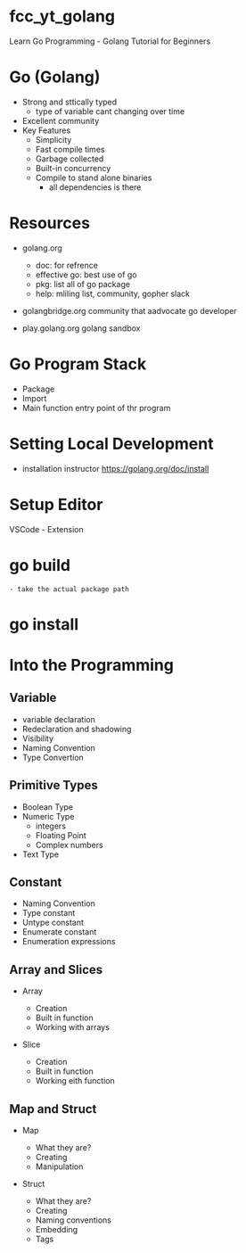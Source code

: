 # fcc_yt_golang
Learn Go Programming - Golang Tutorial for Beginners

# Go (Golang)
- Strong and sttically typed
    - type of variable cant changing over time
- Excellent community
- Key Features
    - Simplicity
    - Fast compile times
    - Garbage collected
    - Built-in concurrency
    - Compile to stand alone binaries
        - all dependencies is there
    

# Resources
- golang.org
    - doc: for refrence
    - effective go: best use of go
    - pkg: list all of go package
    - help: mliling list, community, gopher slack

- golangbridge.org
community that aadvocate go developer

- play.golang.org
golang sandbox


# Go Program Stack
- Package
- Import 
- Main function
    entry point of thr program


# Setting Local Development 
- installation instructor
    https://golang.org/doc/install


# Setup Editor
VSCode
    - Extension


# go build
    - take the actual package path


# go install


# Into the Programming
## Variable
- variable declaration
- Redeclaration and shadowing
- Visibility
- Naming Convention
- Type Convertion


## Primitive Types
- Boolean Type
- Numeric Type
    - integers
    - Floating Point
    - Complex numbers
- Text Type

## Constant
- Naming Convention
- Type constant
- Untype constant
- Enumerate constant
- Enumeration expressions

## Array and Slices
- Array
    - Creation
    - Built in function
    - Working with arrays

- Slice
    - Creation
    - Built in function
    - Working eith function

## Map and Struct
- Map
    - What they are?
    - Creating
    - Manipulation

- Struct
    - What they are?
    - Creating
    - Naming conventions
    - Embedding
    - Tags
